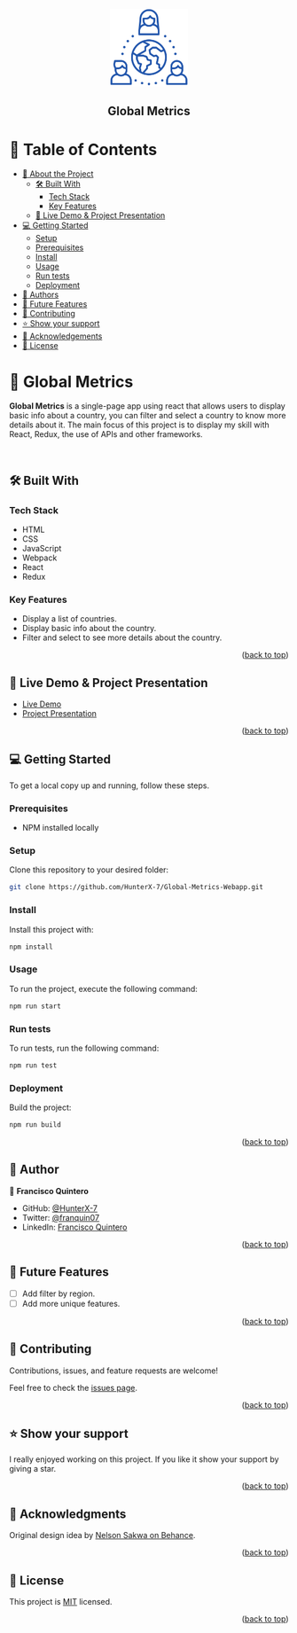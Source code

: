 <a name="readme-top"></a>

<div align="center">

  <img src="./images/global-network.png" alt="logo" width="140"  height="auto" />
  <br/>

  <h2><b>Global Metrics</b></h2>

</div>

<!-- TABLE OF CONTENTS -->

# 📗 Table of Contents

- [📖 About the Project](#about-project)
  - [🛠 Built With](#built-with)
    - [Tech Stack](#tech-stack)
    - [Key Features](#key-features)
  - [🚀 Live Demo & Project Presentation](#live-demo)
- [💻 Getting Started](#getting-started)
  - [Setup](#setup)
  - [Prerequisites](#prerequisites)
  - [Install](#install)
  - [Usage](#usage)
  - [Run tests](#run-tests)
  - [Deployment](#triangular_flag_on_post-deployment)
- [👥 Authors](#authors)
- [🔭 Future Features](#future-features)
- [🤝 Contributing](#contributing)
- [⭐️ Show your support](#support)
- [🙏 Acknowledgements](#acknowledgements)
- [📝 License](#license)

<!-- PROJECT DESCRIPTION -->

# 📖 Global Metrics <a name="about-project"></a>

**Global Metrics** is a single-page app using react that allows users to display basic info about a country, you can filter and select a country to know more details about it. The main focus of this project is to display my skill with React, Redux, the use of APIs and other frameworks.

 <!-- <img src="#" alt="app-demo" /> -->

 </br>

## 🛠 Built With <a name="built-with"></a>

### Tech Stack <a name="tech-stack"></a>

<ul>
  <li>HTML</li>
  <li>CSS</li>
  <li>JavaScript</li>
  <li>Webpack</li>
  <li>React</li>
  <li>Redux</li>
</ul>

<!-- Features -->

### Key Features <a name="key-features"></a>

- Display a list of countries.
- Display basic info about the country.
- Filter and select to see more details about the country.

<p align="right">(<a href="#readme-top">back to top</a>)</p>

<!-- LIVE DEMO -->

## 🚀 Live Demo & Project Presentation <a name="live-demo"></a>

- [Live Demo](https://hunterx-7.github.io/Global-Metrics-Webapp/)
- [Project Presentation](https://www.loom.com/share/30ca8b156124409f8fdc517365b36f14)

<p align="right">(<a href="#readme-top">back to top</a>)</p>

<!-- GETTING STARTED -->

## 💻 Getting Started <a name="getting-started"></a>

To get a local copy up and running, follow these steps.

### Prerequisites

- NPM installed locally

### Setup

Clone this repository to your desired folder:

```sh
git clone https://github.com/HunterX-7/Global-Metrics-Webapp.git
```

### Install

Install this project with:

```sh
npm install
```

### Usage

To run the project, execute the following command:

```sh
npm run start
```

### Run tests

To run tests, run the following command:

```sh
npm run test
```

### Deployment

Build the project:

```sh
npm run build
```

<p align="right">(<a href="#readme-top">back to top</a>)</p>

<!-- AUTHORS -->

## 👥 Author <a name="authors"></a>

👤 **Francisco Quintero**

- GitHub: [@HunterX-7](https://github.com/HunterX-7)
- Twitter: [@franquin07](https://twitter.com/franquin07)
- LinkedIn: [Francisco Quintero](https://www.linkedin.com/in/francisco-quintero-146423252/)

<p align="right">(<a href="#readme-top">back to top</a>)</p>

<!-- FUTURE FEATURES -->

## 🔭 Future Features <a name="future-features"></a>

- [ ] Add filter by region.
- [ ] Add more unique features.

<p align="right">(<a href="#readme-top">back to top</a>)</p>

<!-- CONTRIBUTING -->

## 🤝 Contributing <a name="contributing"></a>

Contributions, issues, and feature requests are welcome!

Feel free to check the [issues page](https://github.com/HunterX-7/Global-Metrics-Webapp/issues).

<p align="right">(<a href="#readme-top">back to top</a>)</p>

<!-- SUPPORT -->

## ⭐️ Show your support <a name="support"></a>

I really enjoyed working on this project. If you like it show your support by giving a star.

<p align="right">(<a href="#readme-top">back to top</a>)</p>

<!-- Acknowledgments -->

## 🙏 Acknowledgments <a name="acknowledgements"></a>

Original design idea by [Nelson Sakwa on Behance](https://www.behance.net/sakwadesignstudio).

<p align="right">(<a href="#readme-top">back to top</a>)</p>

<!-- LICENSE -->

## 📝 License <a name="license"></a>

This project is [MIT](https://choosealicense.com/licenses/mit/) licensed.

<p align="right">(<a href="#readme-top">back to top</a>)</p>
